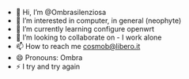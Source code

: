 - 👋 Hi, I’m @Ombrasilenziosa
- 👀 I’m interested in computer, in general (neophyte)
- 🌱 I’m currently learning configure openwrt
- 💞️ I’m looking to collaborate on - I work alone
- 📫 How to reach me cosmob@libero.it 
- 😄 Pronouns: Ombra
- ⚡ I try and try again

<!---
Ombrasilenziosa/Ombrasilenziosa is a ✨ special ✨ repository because its `README.md` (this file) appears on your GitHub profile.
You can click the Preview link to take a look at your changes.
--->
